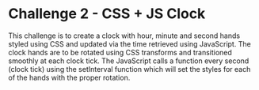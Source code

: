 # Challenge 2 - CSS + JS Clock

This challenge is to create a clock with hour, minute and second hands styled using CSS and updated via the time retrieved using JavaScript. The clock hands are to be rotated using CSS transforms and transitioned smoothly at each clock tick. The JavaScript calls a function every second (clock tick) using the setInterval function which will set the styles for each of the hands with the proper rotation.
